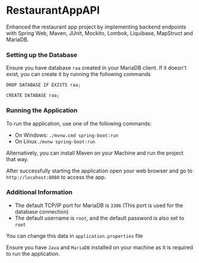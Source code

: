 # RestaurantAppAPI

Enhanced the restaurant app project by implementing backend endpoints with Spring Web, Maven, JUnit, Mockito, Lombok,
Liquibase, MapStruct and MariaDB.

### Setting up the Database

Ensure you have database ```raa``` created in your MariaDB client. If it doesn't exist, you can create it by running 
the following commands

```DROP DATABASE IF EXISTS raa;```

```CREATE DATABASE raa;```

### Running the Application

To run the application, use one of the following commands: 
- On Windows: ```./mvnw.cmd spring-boot:run``` 
- On Linux```./mvnw spring-boot:run```

Alternatively, you can install Maven on your Machine and run the project that way.

After successfully starting the application open your web browser and go to ```http://locahost:8080```  to access the app. 

### Additional Information

- The default TCP/IP port for MariaDB is ```3306``` (This port is used for the database connection)
- The default username is ```root```, and the default password is also set to ```root```

You can change this data in ```application.properties``` file

Ensure you have ```Java``` and ```MariaDB``` installed on your machine as it is required to run the application.
